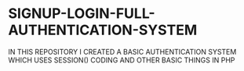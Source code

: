 # SIGNUP-LOGIN-FULL-AUTHENTICATION-SYSTEM
IN THIS REPOSITORY I CREATED A BASIC AUTHENTICATION SYSTEM WHICH USES SESSION() CODING AND OTHER BASIC THINGS IN PHP

